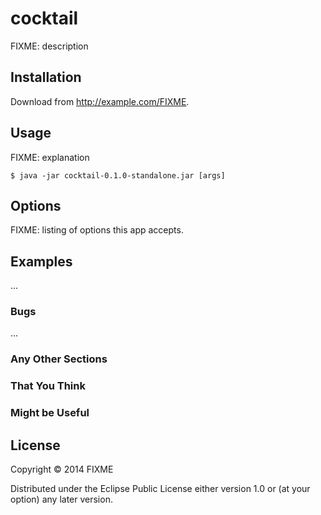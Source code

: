 # cocktail

FIXME: description

## Installation

Download from http://example.com/FIXME.

## Usage

FIXME: explanation

    $ java -jar cocktail-0.1.0-standalone.jar [args]

## Options

FIXME: listing of options this app accepts.

## Examples

...

### Bugs

...

### Any Other Sections
### That You Think
### Might be Useful

## License

Copyright © 2014 FIXME

Distributed under the Eclipse Public License either version 1.0 or (at
your option) any later version.
